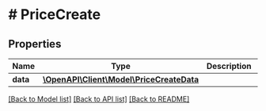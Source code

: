 # # PriceCreate

## Properties

Name | Type | Description | Notes
------------ | ------------- | ------------- | -------------
**data** | [**\OpenAPI\Client\Model\PriceCreateData**](PriceCreateData.md) |  |

[[Back to Model list]](../../README.md#models) [[Back to API list]](../../README.md#endpoints) [[Back to README]](../../README.md)
